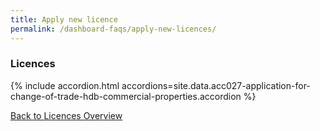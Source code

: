 ```yaml
---
title: Apply new licence
permalink: /dashboard-faqs/apply-new-licences/
---
```


### Licences

{% include accordion.html accordions=site.data.acc027-application-for-change-of-trade-hdb-commercial-properties.accordion %}

[Back to Licences Overview](/licences/)